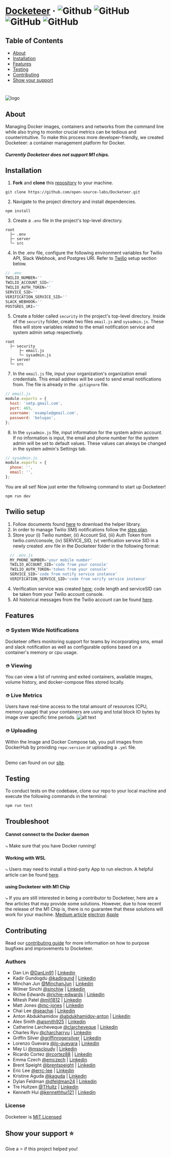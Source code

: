 <!-- A brief description of your project, what it is used for and how does life get
awesome when someone starts to use it.
- Note and briefly describe any key concepts (technical, philosophical, or both) important to the user’s understanding.
- Link to any supplementary blog posts or project main pages.
- State if it is out-of-the-box user-friendly, so it’s clear to the user.
- List its most useful/innovative/noteworthy features.
- State its goals/what problem(s) it solves. -->

<!-- To help keep this READme organized, use two line breaks for each ## -->

#

# [Docketeer](https://www.docketeer.org/) &middot; ![Github](https://img.shields.io/github/repo-size/open-source-labs/Docketeer) ![GitHub](https://img.shields.io/github/license/open-source-labs/Docketeer) ![GitHub](https://img.shields.io/badge/PRs-welcome-orange) ![GitHub](https://img.shields.io/github/last-commit/open-source-labs/Docketeer)


## Table of Contents
- [About](#about)
- [Installation](#installation)
- [Features](#features)
- [Testing](#testing)
- [Contributing](#contributing)
- [Show your support](#show-your-support)

#

<!-- ![logo](https://user-images.githubusercontent.com/67434664/94055454-f7177a00-fdaa-11ea-95dd-1d4980400812.png) -->

![logo](assets/docketeer-title2.png)

## About
Managing Docker images, containers and networks from the command line while also trying to monitor crucial metrics can be tedious and counterintuitive. To make this process more developer-friendly, we created Docketeer: a container management platform for Docker.

##### **Currently Docketeer does not support M1 chips.**


## Installation
1. **Fork** and **clone** this [repository](https://github.com/open-source-labs/Docketeer.git) to your machine.
```
git clone https://github.com/open-source-labs/Docketeer.git
```

2. Navigate to the project directory and install dependencies.
```
npm install
```

3. Create a `.env` file in the project's top-level directory.
```
root
  ├─ .env
  ├─ server
  └─ src
```

4. In the .env file, configure the following environment variables for Twilio API, Slack Webhook, and Postgres URI. Refer to [Twilio](#-Twilio) setup section below.
```js
// .env
TWILIO_NUMBER=''
TWILIO_ACCOUNT_SID=''
TWILIO_AUTH_TOKEN=''
SERVICE_SID=''
VERIFICATION_SERVICE_SID=''
SLACK_WEBHOOK=''
POSTGRES_URI=''
```

5. Create a folder called `security` in the project's top-level directory. Inside of the `security` folder, create two files `email.js` and `sysadmin.js`. These files will store variables related to the email notification service and system admin setup respectively.
```
root
  ├─ security
      ├─ email.js
      └─ sysadmin.js
  ├─ server
  └─ src
```

7. In the `email.js` file, input your organization's organization email credentials. This email address will be used to send email notifications from. The file is already in the `.gitignore` file.
```js
// email.js
module.exports = {
  host: 'smtp.gmail.com',
  port: 465,
  username: 'example@gmail.com',
  password: 'belugas',
};
```

8. In the `sysadmin.js` file, input information for the system admin account. If no information is input, the email and phone number for the system admin will be set to default values. These values can always be changed in the system admin's Settings tab.
```js
// sysadmin.js
module.exports = {
  phone: '',
  email: '',
};
```

You are all set! Now just enter the following command to start up Docketeer!
```
npm run dev
```


## Twilio setup
1. Follow documents found [here](https://www.twilio.com/docs/node/install) to download the helper library.
2. In order to manage Twilio SMS notifications follow the [step plan](https://www.twilio.com/docs/notify/quickstart/sms#messagingservice).
3. Store your (i) Twilio number, (ii) Account Sid, (iii) Auth Token from twilio.com/console, (iv) SERVICE_SID, (v) verification service SID in a newly created .env file in the Docketeer folder in the following format:
```js
  // .env.js
  MY_PHONE_NUMBER='your mobile number'
  TWILIO_ACCOUNT_SID='code from your console'
  TWILIO_AUTH_TOKEN='token from your console'
  SERVICE_SID='code from notify service instance'
  VERIFICATION_SERVICE_SID='code from verify service instance'
  ```
4. Verification service was created [here](https://www.twilio.com/console/verify/services); code length and serviceSID can be taken from your Twilio account console.
5. All historical messages from the Twilio account can be found [here](https://www.twilio.com/console/sms/logs).

<!-- > Getting started with Docketeer is easy: visit [docketeer.org](https://www.docketeer.org/) and download the Docketeer desktop app. Drag and drop the .dmg file that you downloaded into your Applications folder to install it. Before you run the application, make sure Docker itself is running. -->


## Features

### ➮ System Wide Notifications
Docketeer offers monitoring support for teams by incorporating sms, email and slack notification as well as configurable options based on a container's memory or cpu usage.

### ➮ Viewing 
You can view a list of running and exited containers, available images, volume history, and docker-compose files stored locally. 

### ➮ Live Metrics
Users have real-time access to the total amount of resources (CPU, memory usage) that your containers are using and total block IO bytes by image over specific time periods.
![alt text](assets/docketeer-metrics.gif)

### ➮ Uploading
Within the Image and Docker Compose tab, you pull images from DockerHub by providing `repo:version` or uploading a `.yml` file.

<br> Demo can found on our [site](https://www.docketeer.org/demo).

<!-- ## Development 🛠 
All ideas and contributions to the project are welcome. To run the app in development mode, clone our repo to your local machine and execute the following commands:
```
npm run dev
``` -->


## Testing
To conduct tests on the codebase, clone our repo to your local machine and execute the following commands in the terminal:
```
npm run test
```

## Troubleshoot

#### **Cannot connect to the Docker daemon**
⤷ Make sure that you have Docker running!

#### **Working with WSL**
⤷ Users may need to install a third-party App to run electron. A helpful article can be found [here](https://techcommunity.microsoft.com/t5/windows-dev-appconsult/running-wsl-gui-apps-on-windows-10/ba-p/1493242).

#### **using Docketeer with M1 Chip**
⤷ If you are still interested in being a contributor to Docketeer, here are a few articles that may provide some solutions. However, due to how recent the release of the M1 Chip is, there is no guarantee that these solutions will work for your machine. 
[Medium article](https://moinism.medium.com/running-electron-on-apple-silicon-m1-mac-8d463342a2b5)
[electron](https://www.electronjs.org/blog/electron-11-0/)
[Apple](https://www.electronjs.org/blog/apple-silicon/)

## Contributing
Read our [contributing guide](https://github.com/open-source-labs/Docketeer/blob/master/CONTRIBUTING.md) for more information on how to purpose bugfixes and improvements to Docketeer.

### Authors
- Dan Lin [@DanLin91](https://github.com/DanLin91) | [Linkedin](https://www.linkedin.com/in/danlin91/)
- Kadir Gundogdu [@kadirgund](https://github.com/kadirgund) | [Linkedin](https://www.linkedin.com/in/kadirgund/)
- Minchan Jun [@MinchanJun](https://github.com/MinchanJun) | [Linkedin](https://www.linkedin.com/in/minchan-jun/)
- Wilmer Sinchi [@sinchiw](https://github.com/sinchiw) | [Linkedin](https://www.linkedin.com/in/wilmer-sinchi-143b7681/)
- Richie Edwards [@richie-edwards](https://github.com/richie-edwards) | [Linkedin](https://www.linkedin.com/in/richieedwards/)
- Mitesh Patel [@mit1812](https://github.com/mit1812) | [Linkedin](https://www.linkedin.com/in/mitesh-patel-8702728b/)
- Matt Jones [@mc-jones](https://github.com/mc-jones) | [Linkedin](https://www.linkedin.com/in/mc-jones/)
- Chai Lee [@seachai](https://github.com/seachai) | [Linkedin](https://www.linkedin.com/in/chai-lee-5a064649/)
- Anton Abdukhamidov [@abdukhamidov-anton](https://github.com/abdukhamidov-anton) | [Linkedin](https://www.linkedin.com/in/anton-abdukhamidov-1163733b/)
- Alex Smith [@ajsmith925](https://github.com/ajsmith925) | [Linkedin](https://www.linkedin.com/in/ajsmith925/)
- Catherine Larcheveque [@clarcheveque](https://github.com/clarcheveque) | [Linkedin](https://www.linkedin.com/in/clarcheveque/)
- Charles Ryu [@charcharryu](https://github.com/charcharryu) | [Linkedin](https://www.linkedin.com/in/charcharryu/)
- Griffin Silver [@griffinrogersilver](https://github.com/griffinrogersilver) | [Linkedin](https://www.linkedin.com/in/griffin-silver-1ab675140/) 
- Lorenzo Guevara [@lo-guevara](https://github.com/lo-guevara) | [Linkedin](https://www.linkedin.com/in/lorenzoguevara/)
- May Li [@msscloudy](https://github.com/msscloudy) | [Linkedin](https://www.linkedin.com/in/maysli)
- Ricardo Cortez [@rcortez88](https://github.com/rcortez88) | [Linkedin](https://www.linkedin.com/in/rcortez88/)
- Emma Czech [@emczech](https://github.com/emczech) | [Linkedin](https://www.linkedin.com/in/emczech/)
- Brent Speight [@brentspeight](https://github.com/brentspeight) | [Linkedin](https://www.linkedin.com/in/brent-speight/)
- Eric Lee [@errc-lee](https://github.com/errc-lee) | [Linkedin](https://www.linkedin.com/in/errc-lee/)
- Kristine Aguda [@kaguda](https://github.com/kaguda) | [Linkedin](https://www.linkedin.com/in/kristine-aguda/)
- Dylan Feldman [@dfeldman24](https://github.com/dfeldman24) | [Linkedin](https://www.linkedin.com/in/dylan-feldman)
- Tre Hultzen [@THultz](https://github.com/THultz) | [Linkedin](https://www.linkedin.com/in/tre-hultzen/)
- Kenneth Hui [@kennethhui121](https://github.com/kennethhui121) | [Linkedin](https://www.linkedin.com/in/kenneth-hui/)

### License
Docketeer is [MIT Licensed](https://github.com/open-source-labs/Docketeer/blob/master/LICENSE)


## Show your support ⭐ 
Give a ⭐️ if this project helped you!
